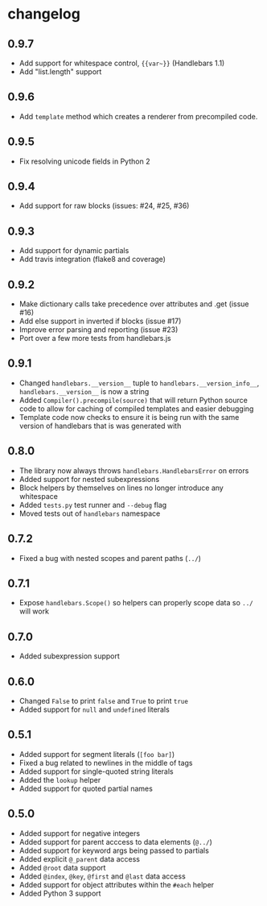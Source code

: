 # changelog

## 0.9.7

- Add support for whitespace control, `{{var~}}` (Handlebars 1.1)
- Add "list.length" support

## 0.9.6

- Add `template` method which creates a renderer from precompiled code.

## 0.9.5

- Fix resolving unicode fields in Python 2

## 0.9.4

- Add support for raw blocks (issues: #24, #25, #36)

## 0.9.3

- Add support for dynamic partials
- Add travis integration (flake8 and coverage)

## 0.9.2

- Make dictionary calls take precedence over attributes and .get (issue #16)
- Add else support in inverted if blocks (issue #17)
- Improve error parsing and reporting (issue #23)
- Port over a few more tests from handlebars.js

## 0.9.1

- Changed `handlebars.__version__` tuple to `handlebars.__version_info__`,
  `handlebars.__version__` is now a string
- Added `Compiler().precompile(source)` that will return Python source code
  to allow for caching of compiled templates and easier debugging
- Template code now checks to ensure it is being run with the same version of
  handlebars that is was generated with

## 0.8.0

- The library now always throws `handlebars.HandlebarsError` on errors
- Added support for nested subexpressions
- Block helpers by themselves on lines no longer introduce any whitespace
- Added `tests.py` test runner and `--debug` flag
- Moved tests out of `handlebars` namespace

## 0.7.2

- Fixed a bug with nested scopes and parent paths (`../`)

## 0.7.1

- Expose `handlebars.Scope()` so helpers can properly scope data so `../` will work

## 0.7.0

- Added subexpression support

## 0.6.0

- Changed `False` to print `false` and `True` to print `true`
- Added support for `null` and `undefined` literals

## 0.5.1

- Added support for segment literals (`[foo bar]`)
- Fixed a bug related to newlines in the middle of tags
- Added support for single-quoted string literals
- Added the `lookup` helper
- Added support for quoted partial names

## 0.5.0

- Added support for negative integers
- Added support for parent acccess to data elements (`@../`)
- Added support for keyword args being passed to partials
- Added explicit `@_parent` data access
- Added `@root` data support
- Added `@index`, `@key`, `@first` and `@last` data access
- Added support for object attributes within the `#each` helper
- Added Python 3 support
